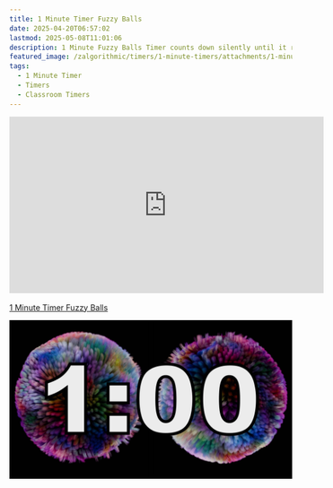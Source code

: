 ```yaml
---
title: 1 Minute Timer Fuzzy Balls
date: 2025-04-20T06:57:02
lastmod: 2025-05-08T11:01:06
description: 1 Minute Fuzzy Balls Timer counts down silently until it reaches 0:00 and then makes a sound to show time is up
featured_image: /zalgorithmic/timers/1-minute-timers/attachments/1-minute-timer-fuzzy-balls-thumb.jpg
tags:
  - 1 Minute Timer
  - Timers
  - Classroom Timers
---
```


<div class="iframe-16-9-container">
<iframe class="youTubeIframe" width="560" height="315" src="https://www.youtube.com/embed/dMJ4q4BZIF8" title="YouTube video player" frameborder="0" allow="accelerometer; autoplay; clipboard-write; encrypted-media; gyroscope; picture-in-picture; web-share" allowfullscreen></iframe>
</div>

[1 Minute Timer Fuzzy Balls](https://youtu.be/dMJ4q4BZIF8)

![1 Minute Timer Fuzzy Balls](./attachments/1-minute-timer-fuzzy-balls-thumb.jpg)
